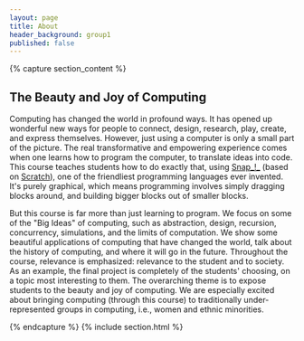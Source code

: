 ```yaml
---
layout: page
title: About
header_background: group1
published: false
---
```


{% capture section_content %}

## The Beauty and Joy of Computing

Computing has changed the world in profound ways. It has opened up wonderful new ways for people to connect, design, research, play, create, and express themselves. However, just using a computer is only a small part of the picture. The real transformative and empowering experience comes when one learns how to program the computer, to translate ideas into code. This course teaches students how to do exactly that, using [Snap_!_](https://snap.berkeley.edu) (based on [Scratch](https://www.scratch.mit.edu)), one of the friendliest programming languages ever invented. It's purely graphical, which means programming involves simply dragging blocks around, and building bigger blocks out of smaller blocks.

But this course is far more than just learning to program. We focus on some of the "Big Ideas" of computing, such as abstraction, design, recursion, concurrency, simulations, and the limits of computation. We show some beautiful applications of computing that have changed the world, talk about the history of computing, and where it will go in the future. Throughout the course, relevance is emphasized: relevance to the student and to society. As an example, the final project is completely of the students' choosing, on a topic most interesting to them. The overarching theme is to expose students to the beauty and joy of computing. We are especially excited about bringing computing (through this course) to traditionally under-represented groups in computing, i.e., women and ethnic minorities.

{% endcapture %} {% include section.html %}
